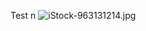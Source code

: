 Test n
<question source="question-01" />
![iStock-963131214.jpg](https://docs-api.cloudlabs.ai/repos/raw.githubusercontent.com/Rabin-spektra/Demo-Repo/main/labguide-demo/images/iStock-963131214.jpg?token=8b2t1Sg45N8JBe8QNwBlyhJq)